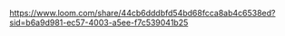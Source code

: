 https://www.loom.com/share/44cb6dddbfd54bd68fcca8ab4c6538ed?sid=b6a9d981-ec57-4003-a5ee-f7c539041b25
